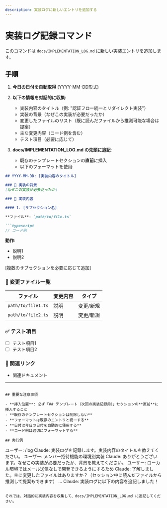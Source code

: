 ```yaml
---
description: 実装ログに新しいエントリを追加する
---
```


# 実装ログ記録コマンド

このコマンドは `docs/IMPLEMENTATION_LOG.md` に新しい実装エントリを追加します。

## 手順

1. **今日の日付を自動取得** (YYYY-MM-DD形式)

2. **以下の情報を対話的に収集**:
   - 実装内容のタイトル（例: "認証フロー統一とリダイレクト実装"）
   - 実装の背景（なぜこの実装が必要だったか）
   - 変更したファイルのリスト（既に読んだファイルから推測可能な場合は提案）
   - 主な変更内容（コード例を含む）
   - テスト項目（必要に応じて）

3. **docs/IMPLEMENTATION_LOG.md の先頭に追記**:
   - 既存のテンプレートセクションの**直前**に挿入
   - 以下のフォーマットを使用:

```markdown
## YYYY-MM-DD: [実装内容のタイトル]

### 📌 実装の背景
[なぜこの実装が必要だったか]

### 🎯 実装内容

#### 1. [サブセクション名]

**ファイル**: `path/to/file.ts`

```typescript
// コード例
```

**動作**:
- 説明1
- 説明2

[複数のサブセクションを必要に応じて追加]

### 📁 変更ファイル一覧

| ファイル | 変更内容 | タイプ |
|---------|---------|--------|
| `path/to/file1.ts` | 説明 | 変更/新規 |
| `path/to/file2.ts` | 説明 | 変更/新規 |

### ✅ テスト項目
- [ ] テスト項目1
- [ ] テスト項目2

### 🔗 関連リンク
- 関連ドキュメント

---
```

## 重要な注意事項

- **挿入位置**: 必ず「## テンプレート（次回の実装記録用）」セクションの**直前**に挿入すること
- **既存のテンプレートセクションは削除しない**
- **フォーマットは既存のエントリと統一する**
- **日付は今日の日付を自動的に使用する**
- **コード例は適切にフォーマットする**

## 実行例

```
ユーザー: /log
Claude: 実装ログを記録します。実装内容のタイトルを教えてください。
ユーザー: メンバー招待機能の環境別実装
Claude: ありがとうございます。なぜこの実装が必要だったか、背景を教えてください。
ユーザー: ローカル環境ではメール送信なしで開発できるようにするため
Claude: 了解しました。主に変更したファイルはありますか？（セッション中に読んだファイルから推測して提案もできます）
...
Claude: 実装ログに以下の内容を追記しました！
```

それでは、対話的に実装内容を収集して、docs/IMPLEMENTATION_LOG.md に追記してください。
